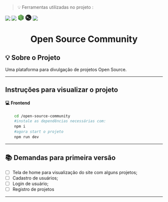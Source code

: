 > 💡 Ferramentas utilizadas no projeto :

<code><img height="20" src="https://upload.wikimedia.org/wikipedia/commons/thumb/a/a7/React-icon.svg/1200px-React-icon.svg.png"></code>
<code><img height="20" src="https://encrypted-tbn0.gstatic.com/images?q=tbn:ANd9GcSrNOA3NJoe1jTieGFscwIvsbd0Jpm6oEE_gA&usqp=CAU"></code>
<code><img height="20" src="https://raw.githubusercontent.com/github/explore/80688e429a7d4ef2fca1e82350fe8e3517d3494d/topics/nodejs/nodejs.png"></code>
<code><img height="20" src="https://raw.githubusercontent.com/github/explore/80688e429a7d4ef2fca1e82350fe8e3517d3494d/topics/terminal/terminal.png"></code>
<code><img height="20" src="https://upload.wikimedia.org/wikipedia/commons/thumb/9/9a/Visual_Studio_Code_1.35_icon.svg/1024px-Visual_Studio_Code_1.35_icon.svg.png"></code>

<h1 align="center">Open Source Community</h1>

## 💡 Sobre o Projeto

Uma plataforma para divulgação de projetos Open Source.

---

## Instruções para visualizar o projeto

#### 💻 Frontend

```bash
    cd /open-source-community
    #instale as dependências necessárias com:
    npm i
    #agora start o projeto
    npm run dev
```

---

## 📚 Demandas para primeira versão

- [ ] Tela de home para visualização do site com alguns projetos;
- [ ] Cadastro de usuários;
- [ ] Login de usuário;
- [ ] Registro de projetos

---
